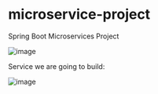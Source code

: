 # microservice-project
Spring Boot Microservices Project

![image](https://github.com/Khoaruoi69/microservice-project/assets/92840201/21fd1be9-e9b0-4ed1-b2e1-e2e832805adb)

Service we are going to build: 

![image](https://github.com/Khoaruoi69/microservice-project/assets/92840201/6cac7e16-0ca6-420f-923c-04f9258cec09)


